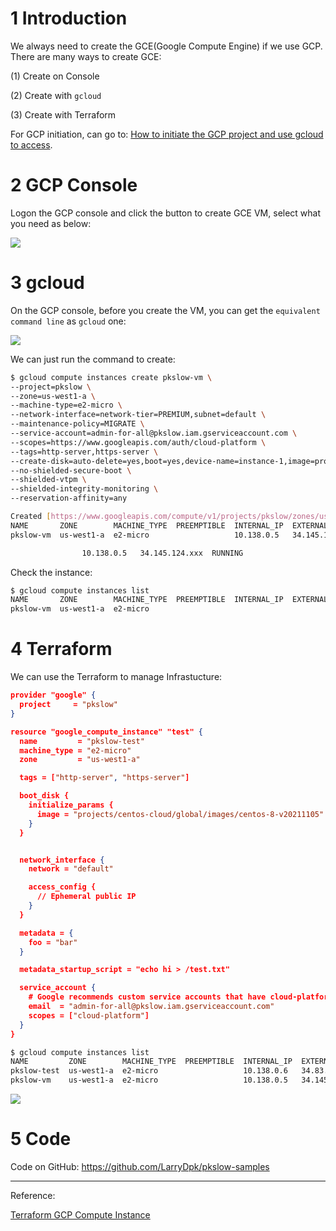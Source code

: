 # 1 Introduction

We always need to create the GCE(Google Compute Engine) if we use GCP. There are many ways to create GCE:

(1) Create on Console

(2) Create with `gcloud`

(3) Create with Terraform



For GCP initiation, can go to: [How to initiate the GCP project and use gcloud to access](https://www.pkslow.com/archives/init-gcp-sdk-en).

# 2 GCP Console

Logon the GCP console and click the button to create GCE VM, select what you need as below:

![](https://pkslow.oss-cn-shenzhen.aliyuncs.com/images/2021/11/create-gcp-gce.console.png)



# 3 gcloud

On the GCP console, before you create the VM, you can get the `equivalent command line` as `gcloud` one:

![](https://pkslow.oss-cn-shenzhen.aliyuncs.com/images/2021/11/create-gcp-gce.command.png)



We can just run the command to create:

```bash
$ gcloud compute instances create pkslow-vm \
--project=pkslow \
--zone=us-west1-a \
--machine-type=e2-micro \
--network-interface=network-tier=PREMIUM,subnet=default \
--maintenance-policy=MIGRATE \
--service-account=admin-for-all@pkslow.iam.gserviceaccount.com \
--scopes=https://www.googleapis.com/auth/cloud-platform \
--tags=http-server,https-server \
--create-disk=auto-delete=yes,boot=yes,device-name=instance-1,image=projects/centos-cloud/global/images/centos-8-v20211105,mode=rw,size=20,type=projects/pkslow/zones/us-west1-a/diskTypes/pd-standard \
--no-shielded-secure-boot \
--shielded-vtpm \
--shielded-integrity-monitoring \
--reservation-affinity=any

Created [https://www.googleapis.com/compute/v1/projects/pkslow/zones/us-west1-a/instances/pkslow-vm].
NAME       ZONE        MACHINE_TYPE  PREEMPTIBLE  INTERNAL_IP  EXTERNAL_IP     STATUS
pkslow-vm  us-west1-a  e2-micro                   10.138.0.5   34.145.124.xxx  RUNNING

                10.138.0.5   34.145.124.xxx  RUNNING
```



Check the instance:

```bash
$ gcloud compute instances list
NAME       ZONE        MACHINE_TYPE  PREEMPTIBLE  INTERNAL_IP  EXTERNAL_IP     STATUS
pkslow-vm  us-west1-a  e2-micro   
```



# 4 Terraform

We can use the Terraform to manage Infrastucture:

```json
provider "google" {
  project     = "pkslow"
}

resource "google_compute_instance" "test" {
  name         = "pkslow-test"
  machine_type = "e2-micro"
  zone         = "us-west1-a"

  tags = ["http-server", "https-server"]

  boot_disk {
    initialize_params {
      image = "projects/centos-cloud/global/images/centos-8-v20211105"
    }
  }


  network_interface {
    network = "default"

    access_config {
      // Ephemeral public IP
    }
  }

  metadata = {
    foo = "bar"
  }

  metadata_startup_script = "echo hi > /test.txt"

  service_account {
    # Google recommends custom service accounts that have cloud-platform scope and permissions granted via IAM Roles.
    email  = "admin-for-all@pkslow.iam.gserviceaccount.com"
    scopes = ["cloud-platform"]
  }
}
```



```bash
$ gcloud compute instances list
NAME         ZONE        MACHINE_TYPE  PREEMPTIBLE  INTERNAL_IP  EXTERNAL_IP     STATUS
pkslow-test  us-west1-a  e2-micro                   10.138.0.6   34.83.138.xxx   RUNNING
pkslow-vm    us-west1-a  e2-micro                   10.138.0.5   34.145.124.xxx  RUNNING
```



![](https://pkslow.oss-cn-shenzhen.aliyuncs.com/images/2021/11/create-gcp-gce.vm-list.png)



# 5 Code

Code on GitHub: https://github.com/LarryDpk/pkslow-samples



---

Reference:

[Terraform GCP Compute Instance](https://registry.terraform.io/providers/hashicorp/google/latest/docs/resources/compute_instance)

